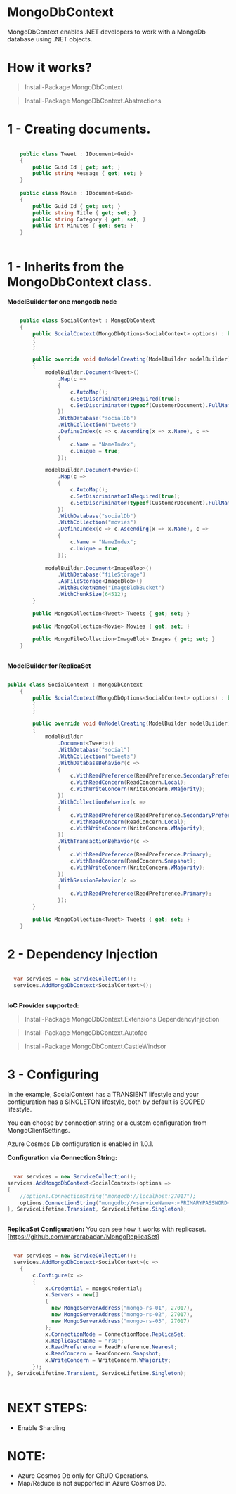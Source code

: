 # MongoDbContext
MongoDbContext enables .NET developers to work with a MongoDb database using .NET objects.

# How it works?

> Install-Package MongoDbContext

> Install-Package MongoDbContext.Abstractions

# 1 - Creating documents.

```csharp

    public class Tweet : IDocument<Guid>
    {
        public Guid Id { get; set; }
        public string Message { get; set; }
    }
    
    public class Movie : IDocument<Guid>
    {
        public Guid Id { get; set; }
        public string Title { get; set; }
        public string Category { get; set; }
        public int Minutes { get; set; }
    }
    
```

# 1 - Inherits from the MongoDbContext class.

**ModelBuilder for one mongodb node**
```csharp

    public class SocialContext : MongoDbContext
    {
        public SocialContext(MongoDbOptions<SocialContext> options) : base(options)
        {
        }

        public override void OnModelCreating(ModelBuilder modelBuilder)
        {
            modelBuilder.Document<Tweet>()
                .Map(c =>
                {
                    c.AutoMap();
                    c.SetDiscriminatorIsRequired(true);
                    c.SetDiscriminator(typeof(CustomerDocument).FullName);
                })
                .WithDatabase("socialDb")
                .WithCollection("tweets")
                .DefineIndex(c => c.Ascending(x => x.Name), c =>
                {
                    c.Name = "NameIndex";
                    c.Unique = true;
                });

            modelBuilder.Document<Movie>()
                .Map(c =>
                {
                    c.AutoMap();
                    c.SetDiscriminatorIsRequired(true);
                    c.SetDiscriminator(typeof(CustomerDocument).FullName);
                })
                .WithDatabase("socialDb")
                .WithCollection("movies")
                .DefineIndex(c => c.Ascending(x => x.Name), c =>
                {
                    c.Name = "NameIndex";
                    c.Unique = true;
                });
                            
            modelBuilder.Document<ImageBlob>()
                .WithDatabase("fileStorage")
                .AsFileStorage<ImageBlob>()
                .WithBucketName("ImageBlobBucket")
                .WithChunkSize(64512);
        }

        public MongoCollection<Tweet> Tweets { get; set; }

        public MongoCollection<Movie> Movies { get; set; }
        
        public MongoFileCollection<ImageBlob> Images { get; set; }
    }
    
```
**ModelBuilder for ReplicaSet**

```csharp

public class SocialContext : MongoDbContext
    {
        public SocialContext(MongoDbOptions<SocialContext> options) : base(options)
        {
        }

        public override void OnModelCreating(ModelBuilder modelBuilder)
        {
            modelBuilder
                .Document<Tweet>()
                .WithDatabase("social")
                .WithCollection("tweets")
                .WithDatabaseBehavior(c =>
                {
                    c.WithReadPreference(ReadPreference.SecondaryPreferred);
                    c.WithReadConcern(ReadConcern.Local);
                    c.WithWriteConcern(WriteConcern.WMajority);                    
                })
                .WithCollectionBehavior(c =>
                {
                    c.WithReadPreference(ReadPreference.SecondaryPreferred);
                    c.WithReadConcern(ReadConcern.Local);
                    c.WithWriteConcern(WriteConcern.WMajority);
                })
                .WithTransactionBehavior(c =>
                {
                    c.WithReadPreference(ReadPreference.Primary);
                    c.WithReadConcern(ReadConcern.Snapshot);
                    c.WithWriteConcern(WriteConcern.WMajority);
                })
                .WithSessionBehavior(c =>
                {
                    c.WithReadPreference(ReadPreference.Primary);
                });
        }

        public MongoCollection<Tweet> Tweets { get; set; }
    }

```

# 2 - Dependency Injection

```csharp

  var services = new ServiceCollection();
  services.AddMongoDbContext<SocialContext>();
    
```
**IoC Provider supported:**

> Install-Package MongoDbContext.Extensions.DependencyInjection

> Install-Package MongoDbContext.Autofac

> Install-Package MongoDbContext.CastleWindsor

# 3 - Configuring

In the example, SocialContext has a TRANSIENT lifestyle and your configuration has a SINGLETON lifestyle, both by default is SCOPED lifestyle.

You can choose by connection string or a custom configuration from MongoClientSettings.

Azure Cosmos Db configuration is enabled in 1.0.1.

**Configuration via Connection String:**

```csharp

  var services = new ServiceCollection();
services.AddMongoDbContext<SocialContext>(options =>
{
    //options.ConnectionString("mongodb://localhost:27017");
    options.ConnectionString("mongodb://<serviceName>:<PRIMARYPASSWORD>@<serviceName>.documents.azure.com:10255/?ssl=true&replicaSet=globaldb");
}, ServiceLifetime.Transient, ServiceLifetime.Singleton);
    
```
**ReplicaSet Configuration:**
You can see how it works with replicaset.  [https://github.com/marcrabadan/MongoReplicaSet]

```csharp

  var services = new ServiceCollection();
  services.AddMongoDbContext<SocialContext>(c =>
    {
        c.Configure(x =>
        {
            x.Credential = mongoCredential;
            x.Servers = new[]
            {
              new MongoServerAddress("mongo-rs-01", 27017),
              new MongoServerAddress("mongo-rs-02", 27017),
              new MongoServerAddress("mongo-rs-03", 27017)
            };                    
            x.ConnectionMode = ConnectionMode.ReplicaSet;
            x.ReplicaSetName = "rs0";
            x.ReadPreference = ReadPreference.Nearest;
            x.ReadConcern = ReadConcern.Snapshot;
            x.WriteConcern = WriteConcern.WMajority;
        });
}, ServiceLifetime.Transient, ServiceLifetime.Singleton);
    
```

# NEXT STEPS:
- Enable Sharding

# NOTE:

- Azure Cosmos Db only for CRUD Operations.
- Map/Reduce is not supported in Azure Cosmos Db.
